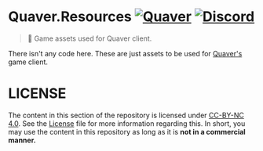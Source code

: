 ﻿# Quaver.Resources [![Quaver](https://img.shields.io/badge/Quaver-Repository-blue.svg)](https://github.com/Swan/Quaver) [![Discord](https://discordapp.com/api/guilds/354206121386573824/widget.png?style=shield)](https://discord.gg/nJa8VFr)

> 🎨 Game assets used for Quaver client.

There isn't any code here. These are just assets to be used for [Quaver's](https://github.com/Quaver/Quaver) game client.

# LICENSE

The content in this section of the repository is licensed under [CC-BY-NC 4.0](https://creativecommons.org/licenses/by-nc/4.0/legalcode). See the [License](https://github.com/Quaver/Quaver.Resources/blob/master/LICENSE.md) file for more information regarding this. In short, you may use the content in this repository as long as it is **not in a commercial manner.**
